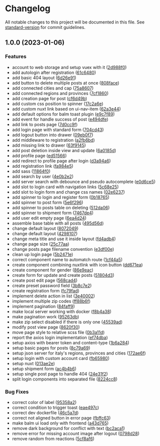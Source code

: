 # Changelog

All notable changes to this project will be documented in this file. See [standard-version](https://github.com/conventional-changelog/standard-version) for commit guidelines.

## 1.0.0 (2023-01-06)

### Features

- account to web storage and setup vuex with it ([2d988f0](https://github.com/AbboDev/nuxt2/commits/2d988f08fe6624627171a6eefa44881cd0329ee5))
- add autologin after registration ([61c6480](https://github.com/AbboDev/nuxt2/commits/61c64801c37c812f4f26f0c19e3a609070f4d22e))
- add basic 404 layout ([6d26e91](https://github.com/AbboDev/nuxt2/commits/6d26e918f7f49c6489d375f414022688161bc723))
- add button to delete multiple posts at once ([808face](https://github.com/AbboDev/nuxt2/commits/808faceaf30ae2d7a57219b45a57e2a128b0f9e8))
- add connected cities and cap ([75a8607](https://github.com/AbboDev/nuxt2/commits/75a86077bd7d959b6a447365166773e765276c4d))
- add connected regions and provinces ([7cf1860](https://github.com/AbboDev/nuxt2/commits/7cf1860e300d6e5dba8d3c2597451ee506b1ed0a))
- add creation page for post ([cf6d49b](https://github.com/AbboDev/nuxt2/commits/cf6d49b72ad54ec9dfb0aa8487a52cfa54870147))
- add custom css position to spinner ([17c2a6e](https://github.com/AbboDev/nuxt2/commits/17c2a6e1e66751e0b62c547cd44e591936c13b57))
- add custom nuxt link based on ui-nav-item ([62a3e44](https://github.com/AbboDev/nuxt2/commits/62a3e44e8b09b06699bcd72a29fd81686bddebec))
- add default options for balm toast plugin ([e9c7f89](https://github.com/AbboDev/nuxt2/commits/e9c7f89064b828e9c757edfbc59a3a3181efdac0))
- add event for handle success of post ([e494dfe](https://github.com/AbboDev/nuxt2/commits/e494dfe6b42e4a1a2fa3a3515c33461068b3ddc0))
- add link to posts page ([7d0cc9f](https://github.com/AbboDev/nuxt2/commits/7d0cc9f30fa34a91a53ad97460950203d539cccb))
- add login page with standard form ([704cd43](https://github.com/AbboDev/nuxt2/commits/704cd436a55e32164e666c303223642094e266de))
- add logout button into drawer ([09eb0f7](https://github.com/AbboDev/nuxt2/commits/09eb0f737469ef030b7c6c9e621c859474a6fab1))
- add middleware to registration ([a2fb6bd](https://github.com/AbboDev/nuxt2/commits/a2fb6bd924844b3d4110edd4d10c0c4e05340dac))
- add missing link to drawer ([63f9145](https://github.com/AbboDev/nuxt2/commits/63f9145442cb7d6d65ccc09fa3b4bf97ebc2ab67))
- add post deletion inside view and update ([6a0185d](https://github.com/AbboDev/nuxt2/commits/6a0185d498b7178a65907bb882942984e6bb849e))
- add profile page ([ed51566](https://github.com/AbboDev/nuxt2/commits/ed51566ae7d7f6754ccfed83989f2ad4e2f53fa0))
- add redirect to profile page after login ([d3a94a6](https://github.com/AbboDev/nuxt2/commits/d3a94a6e0384cc98c54a82791aafd9f980864629))
- add registration link ([fa984e5](https://github.com/AbboDev/nuxt2/commits/fa984e5a9d0060eedb73615304c39bb13004f935))
- add sass ([11864f0](https://github.com/AbboDev/nuxt2/commits/11864f0d8ac8356bd532400c8f61a0146f381188))
- add search by user ([4e0b2e2](https://github.com/AbboDev/nuxt2/commits/4e0b2e2eaf0ef75a8231ed0951b25273c5fcc784))
- add server search with debounce and pseudo autocomplete ([e0d6ce5](https://github.com/AbboDev/nuxt2/commits/e0d6ce57419445e0b5847440efcf94acd4ed1629))
- add slot to login card with navigation links ([5c68e25](https://github.com/AbboDev/nuxt2/commits/5c68e258e7e26e089d70bbc6dda2d9c021562b96))
- add slot to login form and change css names ([02e6237](https://github.com/AbboDev/nuxt2/commits/02e6237f8448e1ad526c8c42542dfa87ae071c7f))
- add spinner to login and register form ([0b18765](https://github.com/AbboDev/nuxt2/commits/0b187652c5922cc4d8aff8812a519778d7d70e28))
- add spinner to post form ([5e6f296](https://github.com/AbboDev/nuxt2/commits/5e6f296ff172086f26ea8c710283cb387382f0c7))
- add spinner to posts table on deleting ([512da06](https://github.com/AbboDev/nuxt2/commits/512da064575259578a170b103bdeff0d143e04a5))
- add spinner to shipment form ([7467de4](https://github.com/AbboDev/nuxt2/commits/7467de46e99f1a250b03ed84cd03eb63cafe9b42))
- add user edit empty page ([6ea4d24](https://github.com/AbboDev/nuxt2/commits/6ea4d2475847abf43370a210b06c6dfedec00439))
- assemble base table with all posts ([495d56d](https://github.com/AbboDev/nuxt2/commits/495d56d65bfd7dfe753df7dfd66d177c674da9c5))
- change default layout ([8072049](https://github.com/AbboDev/nuxt2/commits/80720496cf089b6640cbd57add0b2c91d5a1aa37))
- change default layout ([4298107](https://github.com/AbboDev/nuxt2/commits/429810732092b4410bca8e24a024886c4866b36c))
- change meta title and use it inside layout ([fd4adb4](https://github.com/AbboDev/nuxt2/commits/fd4adb4143579f0345587e7207bbeedf594dfdb0))
- change page size ([25c77aa](https://github.com/AbboDev/nuxt2/commits/25c77aa8f2f623ffa48fcbe88c8bb55e1f57e29e))
- change posts page filename convention ([e3df00e](https://github.com/AbboDev/nuxt2/commits/e3df00eb2363aad17c1bd866624f3aa83b1048e1))
- clean up login page ([5b2471e](https://github.com/AbboDev/nuxt2/commits/5b2471ee0668fceb8b19bfd8432e7d7e1e70ef08))
- correct component name to automatch route ([1cf44a5](https://github.com/AbboDev/nuxt2/commits/1cf44a556c0c4a4ecb2431659c21b3152681c190))
- create component combining nuxtlink with icon button ([dd671ea](https://github.com/AbboDev/nuxt2/commits/dd671ea53e2fbd7253980c15185c6d21885c0b5f))
- create component for gender ([86e9eac](https://github.com/AbboDev/nuxt2/commits/86e9eac3e3fb2544441e41120e82f135e102a731))
- create form for update and create posts ([51804d3](https://github.com/AbboDev/nuxt2/commits/51804d334bff8f4c1967586a6f8afc76880697d4))
- create post edit page ([568cad4](https://github.com/AbboDev/nuxt2/commits/568cad4fb9e8c9e86e9a4ab5035d893455775b24))
- create preset password field ([3b8c7e2](https://github.com/AbboDev/nuxt2/commits/3b8c7e26f24415fcdfaf5da045102fbb357d4b97))
- create registration form ([fc79fad](https://github.com/AbboDev/nuxt2/commits/fc79fadbfc1d61e110d6e60e579b17bbbbd54d74))
- implement delete action in list ([3e40002](https://github.com/AbboDev/nuxt2/commits/3e4000268cebef86b60fbb62d2ac08f9a247f09e))
- implement multiple zip codes ([ff88b6f](https://github.com/AbboDev/nuxt2/commits/ff88b6fe66c0b0704387656425059920662fe4e4))
- implement pagination ([84faff9](https://github.com/AbboDev/nuxt2/commits/84faff989e6789e5af3e1dd8ec977aba5ba20de8))
- make local server working with docker ([f8b4a38](https://github.com/AbboDev/nuxt2/commits/f8b4a384993be76663b37ecbecab41ff91607526))
- make pagination work ([95263db](https://github.com/AbboDev/nuxt2/commits/95263db9dd4052c8b04e1970969c8d9c014716a1))
- make zip select disabled if there is only one ([45539ad](https://github.com/AbboDev/nuxt2/commits/45539ad0ca1c876a09c2034039865d1f76ae7af2))
- modify post view page ([8620f30](https://github.com/AbboDev/nuxt2/commits/8620f304c6a959be38af19d4630da111d3ed039e))
- move page style to relative scss file ([0b3a11d](https://github.com/AbboDev/nuxt2/commits/0b3a11db59f2e3e6bcf1ad786a6d9ef4bc31a223))
- report the axios login implementation ([ef74dba](https://github.com/AbboDev/nuxt2/commits/ef74dbac2591969e7df023febfb17443c4e4ca17))
- setup axios with bearer token and content-type ([1b6a284](https://github.com/AbboDev/nuxt2/commits/1b6a2847c12b9fdb40f5f231dea85b9adf00f599))
- setup basic pages for posts ([8c79a69](https://github.com/AbboDev/nuxt2/commits/8c79a69ba0277d43e4ee5a8da04fb6515979478a))
- setup json server for italy's regions, provinces and cities ([172ae6f](https://github.com/AbboDev/nuxt2/commits/172ae6f7c6b4d2de2ba4e5edb56d4a9eeb9a96b1))
- setup login with custom account card ([fb65980](https://github.com/AbboDev/nuxt2/commits/fb659800c086a2c7cfc779343330365ce0dc1a76))
- setup nuxt ([013ae2e](https://github.com/AbboDev/nuxt2/commits/013ae2e9a5be10265552bef969b562fb28c0f3ea))
- setup shipment form ([ac4b4b6](https://github.com/AbboDev/nuxt2/commits/ac4b4b6d24de856cfe87ab08afa4f891edd3d63b))
- setup single post page to handle 404 ([24e31f2](https://github.com/AbboDev/nuxt2/commits/24e31f2e6fb85715bb307f697424ec61b1425f0a))
- split login components into separated file ([8224cc8](https://github.com/AbboDev/nuxt2/commits/8224cc833da01aebab044298d3778054e03a600c))

### Bug Fixes

- correct color of label ([95358a2](https://github.com/AbboDev/nuxt2/commits/95358a282dfe5f1cfc263c96e717b635da61ca12))
- correct condition to trigger toast ([eae497c](https://github.com/AbboDev/nuxt2/commits/eae497cf89aa832c4245133f37abeff7e56b1a47))
- correct dev dockerfile ([46c5a7d](https://github.com/AbboDev/nuxt2/commits/46c5a7df10aedb8baceabd29615497646da5ad88))
- correct not aligned button in error page ([fbffc63](https://github.com/AbboDev/nuxt2/commits/fbffc6346d301f6574b838e9333fa67bb07fd0c9))
- make balm ui load only with frontend ([a43d765](https://github.com/AbboDev/nuxt2/commits/a43d765dbc821d40bcd983c4cbbb2bb61c2e7e59))
- remove dark background for conflict with text ([bc2aca1](https://github.com/AbboDev/nuxt2/commits/bc2aca1fc3d35b87cc681b66028c1603fab3086e))
- remove error for missing account image after logout ([0798d28](https://github.com/AbboDev/nuxt2/commits/0798d2852cf7351631034565d99e43c60d709659))
- remove random from reactions ([5cf8af6](https://github.com/AbboDev/nuxt2/commits/5cf8af659243799b18408675eca907223bfc0f3b))
